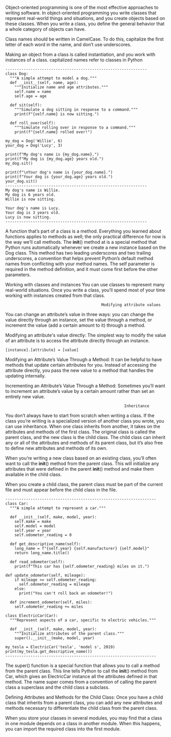 Object-oriented programming is one of the most effective approaches to writing software.
In object-oriented programming you write classes that represent real-world things and situations, and you create objects 
based on these classes. When you write a class, you define the general behavior that a whole category of objects can have.

Class names should be written in CamelCase. To do this, capitalize the first letter of each word in the name, 
and don’t use underscores.

Making an object from a class is called instantiation, and you work with instances of a class.
capitalized names refer to classes in Python
```
--------------------------------------------------------------
class Dog:
  """A simple attempt to model a dog."""
  def __init__(self, name, age):
    """Initialize name and age attributes."""
    self.name = name
    self.age = age
    
  def sit(self):
    """Simulate a dog sitting in response to a command."""
    print(f"{self.name} is now sitting.")

  def roll_over(self):
    """Simulate rolling over in response to a command."""
    print(f"{self.name} rolled over!")

my_dog = Dog('Willie', 6)
your_dog = Dog('Lucy', 3)

print(f"My dog's name is {my_dog.name}.")
print(f"My dog is {my_dog.age} years old.")
my_dog.sit()

print(f"\nYour dog's name is {your_dog.name}.")
print(f"Your dog is {your_dog.age} years old.")
your_dog.sit()
--------------------------------------------------------------
My dog's name is Willie.
My dog is 6 years old.
Willie is now sitting.

Your dog's name is Lucy.
Your dog is 3 years old.
Lucy is now sitting.
--------------------------------------------------------------
```
A function that’s part of a class is a method. Everything you learned about functions applies to methods as well; 
the only practical difference for now is the way we’ll call methods.
The __init__() method at is a special method that Python runs automatically whenever we create a new instance based
on the Dog class. This method has two leading underscores and two trailing underscores, a convention that helps prevent 
Python’s default method names from conflicting with your method names.
The self parameter is required in the method definition, and it must come first before the other parameters.



Working with classes and instances
You can use classes to represent many real-world situations. Once you write a class, you’ll spend most of your time working 
with instances created from that class.



                                              Modifying attribute values
You can change an attribute’s value in three ways: you can change the value directly through an instance, set the value through 
a method, or increment the value (add a certain amount to it) through a method.

Modifying an attribute's value directly:
The simplest way to modify the value of an attribute is to access the attribute directly through an instance.
```
[instance].[attribute] = [value]
```

Modifying an Attribute’s Value Through a Method:
It can be helpful to have methods that update certain attributes for you. Instead of accessing the attribute directly, 
you pass the new value to a method that handles the updating internally.    
  
Incrementing an Attribute’s Value Through a Method:
Sometimes you’ll want to increment an attribute’s value by a certain amount rather than set an entirely new value.



                                                        Inheritance
You don’t always have to start from scratch when writing a class. If the class you’re writing is a specialized version of another 
class you wrote, you can use inheritance. When one class inherits from another, it takes on the attributes and methods of the 
first class. The original class is called the parent class, and the new class is the child class. The child class can inherit any
or all of the attributes and methods of its parent class, but it’s also free to define new attributes and methods of its own.

When you’re writing a new class based on an existing class, you’ll often want to call the __init__()
method from the parent class. This will initialize any attributes that were defined in the parent __init__() method and make
them available in the child class.

When you create a child class, the parent class must be part of the current file and must appear before the child class in the file.
```
------------------------------------------------------------------
class Car:
  """A simple attempt to represent a car."""

  def __init__(self, make, model, year):
    self.make = make
    self.model = model
    self.year = year
    self.odometer_reading = 0

  def get_descriptive_name(self):
    long_name = f"{self.year} {self.manufacturer} {self.model}"
    return long_name.title()
  
  def read_odometer(self):
    print(f"This car has {self.odometer_reading} miles on it.")

def update_odometer(self, mileage):
    if mileage >= self.odometer_reading:
      self.odometer_reading = mileage
    else:
      print("You can't roll back an odometer!")

  def increment_odometer(self, miles):
    self.odometer_reading += miles

class ElectricCar(Car):
  """Represent aspects of a car, specific to electric vehicles."""

  def __init__(self, make, model, year):
    """Initialize attributes of the parent class."""
    super().__init__(make, model, year)

my_tesla = ElectricCar('tesla', 'model s', 2019)
print(my_tesla.get_descriptive_name())
------------------------------------------------------------------
```

The super() function is a special function that allows you to call a method from the parent class. This line tells Python to 
call the __init__() method from Car, which gives an ElectricCar instance all the attributes defined in that method. 
The name super comes from a convention of calling the parent class a superclass and the child class a subclass.



Defining Attributes and Methods for the Child Class:
Once you have a child class that inherits from a parent class, you can add any new attributes and methods necessary to 
differentiate the child class from the parent class.

When you store your classes in several modules, you may find that a class in one module depends on a class in another module.
When this happens, you can import the required class into the first module.










